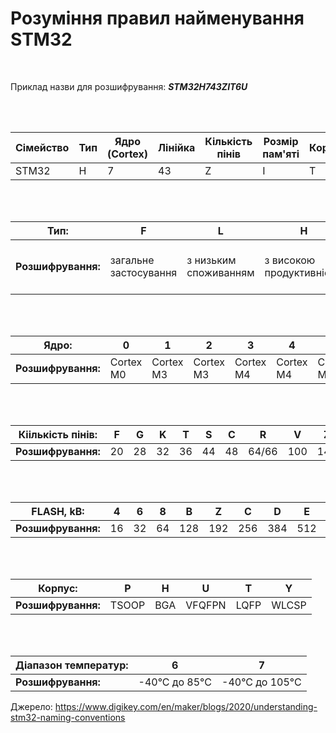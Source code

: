 
# Розуміння правил найменування STM32
<br/>


Приклад назви для розшифрування: ***STM32H743ZIT6U***

<br/>
<br/>

| Сімейство | Тип | Ядро (Cortex) | Лінійка | Кількість пінів | Розмір пам'яті | Корпус | Діапазон температур | Опціїї |
| --------- | --- | ------------- | ------- | --------------- | -------------- | ------ | ------------------- | ------ |
| STM32     | H   | 7             | 43      | Z               | I              | T      | 6                   | U      |

<br/>
<br/>

| Тип:               | F                     | L                     | H                        | TS                      | W                                 |
| ------------------ | --------------------- | --------------------- | ------------------------ | ----------------------- | --------------------------------- |
| **Розшифрування:** | загальне застосування | з низьким споживанням | з високою продуктивністю | сімейство з TouchScreen | сімейство Wireless system-on-chip |

<br/>
<br/>

| Ядро:              | 0         | 1         | 2         | 3         | 4         | 7         |
| ------------------ | --------- | --------- | --------- | --------- | --------- | --------- |
| **Розшифрування:** | Cortex M0 | Cortex M3 | Cortex M3 | Cortex M4 | Cortex M4 | Cortex M7 |

<br/>
<br/>

| Кіількість пінів:  | F   | G   | K   | T   | S   | C   | R     | V   | Z   | I   |
| ------------------ | --- | --- | --- | --- | --- | --- | ----- | --- | --- | --- |
| **Розшифрування:** | 20  | 28  | 32  | 36  | 44  | 48  | 64/66 | 100 | 144 | 176 |

<br/>
<br/>

| FLASH, kB:         | 4   | 6   | 8   | B   | Z   | C   | D   | E   | F   | G    | I    |
| ------------------ | --- | --- | --- | --- | --- | --- | --- | --- | --- | ---- | ---- |
| **Розшифрування:** | 16  | 32  | 64  | 128 | 192 | 256 | 384 | 512 | 768 | 1024 | 2048 |

<br/>
<br/>

| Корпус:            | P     | H   | U      | T    | Y     |
| ------------------ | ----- | --- | ------ | ---- | ----- |
| **Розшифрування:** | TSOOP | BGA | VFQFPN | LQFP | WLCSP |

<br/>
<br/>

| Діапазон температур: | 6             | 7              |
| -------------------- | ------------- | -------------- |
| **Розшифрування:**   | -40°C до 85°C | -40°C до 105°C |

Джерело: https://www.digikey.com/en/maker/blogs/2020/understanding-stm32-naming-conventions
